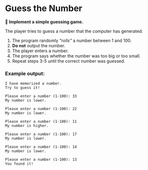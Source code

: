 
# Guess the Number

**🎯 Implement a simple guessing game.**

The player tries to guess a number that the computer has generated.

1. The program randomly *"rolls"* a number between 1 and 100.
2. **Do not** output the number.
3. The player enters a number.
4. The program says whether the number was too big or too small.
5. Repeat steps 3-5 until the correct number was guessed.

### Example output:

    I have memorized a number.
    Try to guess it!

    Please enter a number (1-100): 33
    My number is lower.

    Please enter a number (1-100): 22
    My number is lower.

    Please enter a number (1-100): 11
    My number is higher.

    Please enter a number (1-100): 17
    My number is lower.

    Please enter a number (1-100): 14
    My number is lower.

    Please enter a number (1-100): 13
    You found it!
